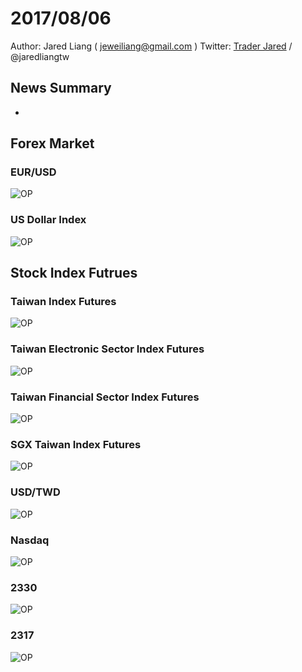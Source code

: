 # 2017/08/06 #
Author: Jared Liang ( jeweiliang@gmail.com )
Twitter: [Trader Jared](https://twitter.com/jaredliangtw) / @jaredliangtw 
## News Summary ##
* 

## Forex Market ##
### EUR/USD ###
![OP](imgs/20170806_m1ec.png "")
### US Dollar Index ###
![OP](imgs/20170806_ydx.png "")

## Stock Index Futrues ##
### Taiwan Index Futures ###
![OP](imgs/20170806_wtx.png "")
### Taiwan Electronic Sector Index Futures ###
![OP](imgs/20170806_wte.png "")
### Taiwan Financial Sector Index Futures ###
![OP](imgs/20170806_wtf.png "")
### SGX Taiwan Index Futures ###
![OP](imgs/20170806_sgx.png "")
### USD/TWD ###
![OP](imgs/20170806_twd.png "")
### Nasdaq ###
![OP](imgs/20170806_nas.png "")
### 2330 ###
![OP](imgs/20170806_2330.png "")
### 2317 ###
![OP](imgs/20170806_2317.png "")
